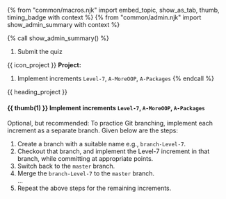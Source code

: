 {% from "common/macros.njk" import embed_topic, show_as_tab, thumb, timing_badge with context %}
{% from "common/admin.njk" import show_admin_summary with context %}


{% call show_admin_summary() %}
1. Submit the quiz

{{ icon_project }} **Project:**
1. Implement increments `Level-7`, `A-MoreOOP`, `A-Packages`
{% endcall %}

<!-- ==================================================================================================== -->
{{ heading_project }}
<div id="project">

#### {{ thumb(1) }}  Implement increments `Level-7`, `A-MoreOOP`, `A-Packages`

<box type="tip" seamless>

Optional, but recommended: To practice Git branching, implement each increment as a separate branch. Given below are the steps:

1. Create a branch with a suitable name e.g., `branch-Level-7`.
1. Checkout that branch, and implement the Level-7 increment in that branch, while committing at appropriate points.
1. Switch back to the `master` branch.
1. Merge the `branch-Level-7` to the `master` branch.<br>
   ...<br>
1. Repeat the above steps for the remaining increments.
</box>

<div class="indented">
<include src="dukeFragment.md" boilerplate var-displacement="../.." var-header="**`Level-7`: Save**" var-fragment="text.md#Level-7" />
<include src="dukeFragment.md" boilerplate var-displacement="../.." var-header="**`A-MoreOOP`: More OOP**" var-fragment="extensions-fragment.md#A-MoreOOP" />
<include src="dukeFragment.md" boilerplate var-displacement="../.." var-header="**`A-Packages`: Java Packages**" var-fragment="extensions-fragment.md#A-Packages" />


</div>
</div>
